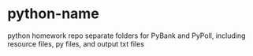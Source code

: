 # python-name
python homework repo
separate folders for PyBank and PyPoll, including resource files, py files, and output txt files
